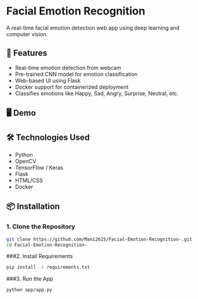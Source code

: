 # Facial Emotion Recognition 

A real-time facial emotion detection web app using deep learning and computer vision.

## 🚀 Features

- Real-time emotion detection from webcam
- Pre-trained CNN model for emotion classification
- Web-based UI using Flask
- Docker support for containerized deployment
- Classifies emotions like Happy, Sad, Angry, Surprise, Neutral, etc.

## 🖥️ Demo

## 🛠️ Technologies Used

- Python
- OpenCV
- TensorFlow / Keras
- Flask
- HTML/CSS
- Docker

## 📦 Installation

### 1. Clone the Repository

```bash
git clone https://github.com/Mani2625/Facial-Emotion-Recognition-.git
cd Facial-Emotion-Recognition-
```
###2. Install Requirements

```bash
pip install -r requirements.txt
```
###3. Run the App

```bash
python app/app.py
```



